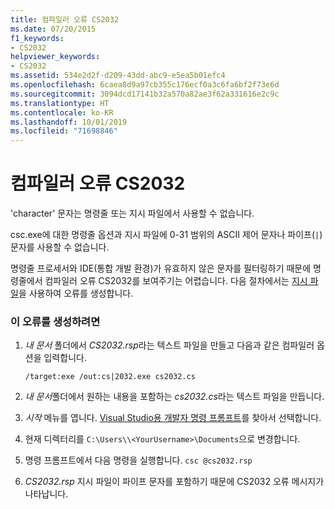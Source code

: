 ```yaml
---
title: 컴파일러 오류 CS2032
ms.date: 07/20/2015
f1_keywords:
- CS2032
helpviewer_keywords:
- CS2032
ms.assetid: 534e2d2f-d209-43dd-abc9-e5ea5b01efc4
ms.openlocfilehash: 6caea8d9a97cb355c176ecf0a3c6fa6bf2f73e6d
ms.sourcegitcommit: 3094dcd17141b32a570a82ae3f62a331616e2c9c
ms.translationtype: HT
ms.contentlocale: ko-KR
ms.lasthandoff: 10/01/2019
ms.locfileid: "71698846"
---
```

# <a name="compiler-error-cs2032"></a>컴파일러 오류 CS2032

'character' 문자는 명령줄 또는 지시 파일에서 사용할 수 없습니다.

 csc.exe에 대한 명령줄 옵션과 지시 파일에 0-31 범위의 ASCII 제어 문자나 파이프(`|`) 문자를 사용할 수 없습니다.

 명령줄 프로세서와 IDE(통합 개발 환경)가 유효하지 않은 문자를 필터링하기 때문에 명령줄에서 컴파일러 오류 CS2032를 보여주기는 어렵습니다. 다음 절차에서는 [지시 파일](../compiler-options/response-file-compiler-option.md)을 사용하여 오류를 생성합니다.

### <a name="to-generate-this-error"></a>이 오류를 생성하려면

1. *내 문서* 폴더에서 *CS2032.rsp*라는 텍스트 파일을 만들고 다음과 같은 컴파일러 옵션을 입력합니다.
  
    ```console
    /target:exe /out:cs|2032.exe cs2032.cs
    ```

2. *내 문서*폴더에서 원하는 내용을 포함하는 *cs2032.cs*라는 텍스트 파일을 만듭니다.

3. *시작* 메뉴를 엽니다. [Visual Studio용 개발자 명령 프롬프트](../../../framework/tools/developer-command-prompt-for-vs.md)를 찾아서 선택합니다.

4. 현재 디렉터리를 `C:\Users\\<YourUsername>\Documents`으로 변경합니다.

5. 명령 프롬프트에서 다음 명령을 실행합니다. `csc @cs2032.rsp`

6. *CS2032.rsp* 지시 파일이 파이프 문자를 포함하기 때문에 CS2032 오류 메시지가 나타납니다.
